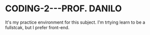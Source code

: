 # CODING-2---PROF. DANILO
It's my practice environment for this subject. I'm trtying learn to be a fullstcak, but I prefer front-end.
